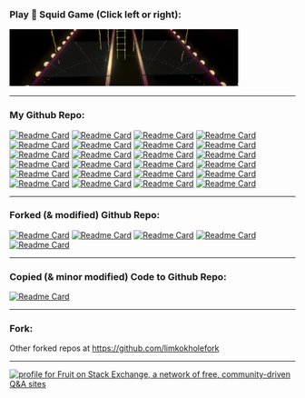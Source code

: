 <!--
**limkokhole/limkokhole** is a ✨ _special_ ✨ repository because its `README.md` (this file) appears on your GitHub profile.

Here are some ideas to get you started:

- 🔭 I’m currently working on ...
- 🌱 I’m currently learning ...
- 👯 I’m looking to collaborate on ...
- 🤔 I’m looking for help with ...
- 💬 Ask me about ...
- 📫 How to reach me: ...
- 😄 Pronouns: ...
- ⚡ Fun fact: ...

More: https://github.com/anuraghazra/github-readme-stats#customization , https://github.com/limkokholefork/github-readme-stats/blob/master/themes/README.md , https://github.com/anuraghazra/github-readme-stats/blob/master/themes/index.js , ee6c76, CD2990, e60023, a9fef7

[![Anurag's GitHub stats](https://github-readme-stats.vercel.app/api?username=limkokhole&show_icons=true&theme=maroongold)](https://github.com/anuraghazra/github-readme-stats)
-->

### Play 🦑 Squid Game (Click left or right):  
<p align="left">
  <a href="https://www.youtube.com/embed/SNRb6_QB6tk?autohide=1&mute=1&start=11&end=14&autoplay=1&controls=0&rel=0"><img alt="Jump to Left" src="left_front.png" width="40%"/></a><a href="https://www.youtube.com/embed/SNRb6_QB6tk?autohide=1&mute=1&start=31&end=34&autoplay=1&controls=0&rel=0"><img alt="Jump to Right" src="right_front.png" width="40%"/></a>
</p>

---
### My Github Repo:  

[![Readme Card](https://github-readme-stats.vercel.app/api/pin/?username=limkokhole&repo=MySejahtera&theme=city_lights&title_color=718CA1&icon_color=718CA1)](https://github.com/limkokhole/MySejahtera)
[![Readme Card](https://github-readme-stats.vercel.app/api/pin/?username=limkokhole&repo=PyLogTrace&theme=dark&bg_color=000000&title_color=ffffff&text_color=ffffff&icon_color=ffffff)](https://github.com/limkokhole/PyLogTrace)
[![Readme Card](https://github-readme-stats.vercel.app/api/pin/?username=limkokhole&repo=Catch-Err-All&theme=dark&bg_color=000000&title_color=ffffff&text_color=ffffff&icon_color=ffffff)](https://github.com/limkokhole/Catch-Err-All)
[![Readme Card](https://github-readme-stats.vercel.app/api/pin/?username=limkokhole&repo=pinterest-downloader&theme=dark&bg_color=000000&title_color=ffffff&text_color=ffffff&icon_color=ffffff)](https://github.com/limkokhole/pinterest-downloader)
[![Readme Card](https://github-readme-stats.vercel.app/api/pin/?username=limkokhole&repo=drawable-cp&theme=city_lights&title_color=718CA1&icon_color=718CA1)](https://github.com/limkokhole/drawable-cp)
[![Readme Card](https://github-readme-stats.vercel.app/api/pin/?username=limkokhole&repo=drama-dailymotion-downloader&theme=city_lights&title_color=696969&text_color=696969&icon_color=696969)](https://github.com/limkokhole/drama-dailymotion-downloader)
[![Readme Card](https://github-readme-stats.vercel.app/api/pin/?username=limkokhole&repo=duboku-downloader&theme=city_lights&title_color=718CA1&icon_color=718CA1)](https://github.com/limkokhole/duboku-downloader)
[![Readme Card](https://github-readme-stats.vercel.app/api/pin/?username=limkokhole&repo=ytdown_manual&theme=city_lights&title_color=718CA1&icon_color=718CA1)](https://github.com/limkokhole/ytdown_manual)
[![Readme Card](https://github-readme-stats.vercel.app/api/pin/?username=limkokhole&repo=find_similar_image&theme=dark&bg_color=000000&title_color=ffffff&text_color=ffffff&icon_color=ffffff)](https://github.com/limkokhole/find_similar_image)
[![Readme Card](https://github-readme-stats.vercel.app/api/pin/?username=limkokhole&repo=mdurl&theme=city_lights&title_color=718CA1&icon_color=718CA1)](https://github.com/limkokhole/mdurl)
[![Readme Card](https://github-readme-stats.vercel.app/api/pin/?username=limkokhole&repo=baiwanzy-downloader&theme=city_lights&title_color=696969&text_color=696969&icon_color=696969)](https://github.com/limkokhole/baiwanzy-downloader)
[![Readme Card](https://github-readme-stats.vercel.app/api/pin/?username=limkokhole&repo=jianfan_grep&theme=dark&bg_color=000000&title_color=ffffff&text_color=ffffff&icon_color=ffffff)](https://github.com/limkokhole/jianfan_grep)
[![Readme Card](https://github-readme-stats.vercel.app/api/pin/?username=limkokhole&repo=unx&theme=dark&bg_color=000000&title_color=ffffff&text_color=ffffff&icon_color=ffffff)](https://github.com/limkokhole/unx)
[![Readme Card](https://github-readme-stats.vercel.app/api/pin/?username=limkokhole&repo=kpm_textbook_converter&theme=city_lights&title_color=718CA1&icon_color=718CA1)](https://github.com/limkokhole/kpm_textbook_converter)
[![Readme Card](https://github-readme-stats.vercel.app/api/pin/?username=limkokhole&repo=blogspot-downloader&theme=dark&bg_color=000000&title_color=ffffff&text_color=ffffff&icon_color=ffffff)](https://github.com/limkokhole/blogspot-downloader)
[![Readme Card](https://github-readme-stats.vercel.app/api/pin/?username=limkokhole&repo=diffhttp&theme=dark&bg_color=000000&title_color=ffffff&text_color=ffffff&icon_color=ffffff)](https://github.com/limkokhole/diffhttp)
[![Readme Card](https://github-readme-stats.vercel.app/api/pin/?username=limkokhole&repo=diffcurl&theme=city_lights&title_color=718CA1&icon_color=718CA1)](https://github.com/limkokhole/diffcurl)
[![Readme Card](https://github-readme-stats.vercel.app/api/pin/?username=limkokhole&repo=ps_brief&theme=dark&bg_color=000000&title_color=ffffff&text_color=ffffff&icon_color=ffffff)](https://github.com/limkokhole/ps_brief)
[![Readme Card](https://github-readme-stats.vercel.app/api/pin/?username=limkokhole&repo=binaries_brief&theme=city_lights&title_color=718CA1&icon_color=718CA1)](https://github.com/limkokhole/binaries_brief)
[![Readme Card](https://github-readme-stats.vercel.app/api/pin/?username=limkokhole&repo=superman&theme=dark&bg_color=000000&title_color=ffffff&text_color=ffffff&icon_color=ffffff)](https://github.com/limkokhole/superman)
[![Readme Card](https://github-readme-stats.vercel.app/api/pin/?username=limkokhole&repo=hisblock&theme=dark&bg_color=000000&title_color=ffffff&text_color=ffffff&icon_color=ffffff)](https://github.com/limkokhole/hisblock)
[![Readme Card](https://github-readme-stats.vercel.app/api/pin/?username=limkokhole&repo=print_custom_key&theme=dark&bg_color=000000&title_color=ffffff&text_color=ffffff&icon_color=ffffff)](https://github.com/limkokhole/print_custom_key)
[![Readme Card](https://github-readme-stats.vercel.app/api/pin/?username=limkokhole&repo=recurcat&theme=dark&bg_color=000000&title_color=ffffff&text_color=ffffff&icon_color=ffffff)](https://github.com/limkokhole/recurcat)
[![Readme Card](https://github-readme-stats.vercel.app/api/pin/?username=limkokhole&repo=typea&theme=dark&bg_color=000000&title_color=ffffff&text_color=ffffff&icon_color=ffffff)](https://github.com/limkokhole/typea)

---
### Forked (& modified) Github Repo:  

[![Readme Card](https://github-readme-stats.vercel.app/api/pin/?username=limkokhole&repo=youtube-dl-patch&theme=dark&bg_color=000000&title_color=ffffff&text_color=ffffff&icon_color=ffffff)](https://github.com/limkokhole/youtube-dl-patch)
[![Readme Card](https://github-readme-stats.vercel.app/api/pin/?username=limkokhole&repo=PSA-Downloader&theme=city_lights&title_color=718CA1&icon_color=718CA1)](https://github.com/limkokhole/PSA-Downloader)
[![Readme Card](https://github-readme-stats.vercel.app/api/pin/?username=limkokhole&repo=IP-Classes&theme=city_lights&title_color=718CA1&icon_color=718CA1)](https://github.com/limkokhole/IP-Classes)
[![Readme Card](https://github-readme-stats.vercel.app/api/pin/?username=limkokhole&repo=pypub&theme=city_lights&title_color=718CA1&icon_color=718CA1)](https://github.com/limkokhole/pypub)
[![Readme Card](https://github-readme-stats.vercel.app/api/pin/?username=limkokhole&repo=slideshare-downloader&theme=city_lights&title_color=718CA1&icon_color=718CA1)](https://github.com/limkokhole/slideshare-downloader)

---
### Copied (& minor modified) Code to Github Repo:  

[![Readme Card](https://github-readme-stats.vercel.app/api/pin/?username=limkokhole&repo=Qt-for-Python-Web-Browser&theme=dark&bg_color=000000&title_color=ffffff&text_color=ffffff&icon_color=ffffff)](https://github.com/limkokhole/Qt-for-Python-Web-Browser)

---
### Fork:
Other forked repos at https://github.com/limkokholefork

---
<a href="https://stackexchange.com/users/1077108"><img src="https://stackexchange.com/users/flair/1077108.png?theme=clean" width="208" height="58" alt="profile for Fruit on Stack Exchange, a network of free, community-driven Q&amp;A sites" title="profile for Fruit on Stack Exchange, a network of free, community-driven Q&amp;A sites"></a>


